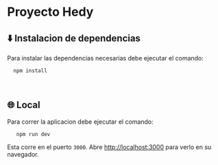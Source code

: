 # Proyecto Hedy

## ⬇️ Instalacion de dependencias

Para instalar las dependencias necesarias debe ejecutar el comando: 
```
  npm install
```

‎ 
## 🌐 Local

Para correr la aplicacion debe ejecutar el comando:
```
   npm run dev
```
Esta corre en el puerto `3000`.
Abre [http://localhost:3000](http://localhost:3000) para verlo en su navegador.
